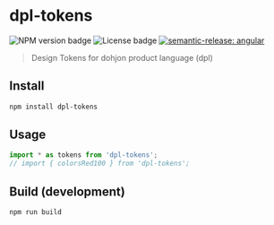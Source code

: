 # dpl-tokens

![NPM version badge](https://img.shields.io/npm/v/dpl-tokens) ![License badge](https://img.shields.io/github/license/dohjon/dpl-tokens) [![semantic-release: angular](https://img.shields.io/badge/semantic--release-angular-e10079?logo=semantic-release)](https://github.com/semantic-release/semantic-release)

> Design Tokens for dohjon product language (dpl)

## Install

```sh
npm install dpl-tokens
```

## Usage

```js
import * as tokens from 'dpl-tokens';
// import { colorsRed100 } from 'dpl-tokens';
```

## Build (development)

```sh
npm run build
```
